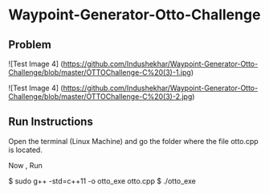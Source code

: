# Waypoint-Generator-Otto-Challenge

## Problem 

![Test Image 4] (https://github.com/Indushekhar/Waypoint-Generator-Otto-Challenge/blob/master/OTTOChallenge-C%20(3)-1.jpg)

![Test Image 4] (https://github.com/Indushekhar/Waypoint-Generator-Otto-Challenge/blob/master/OTTOChallenge-C%20(3)-2.jpg)

## Run Instructions

Open the terminal (Linux Machine) and go the folder where the file otto.cpp is located.

Now , Run 

$ sudo g++ -std=c++11 -o otto_exe otto.cpp 
$ ./otto_exe
